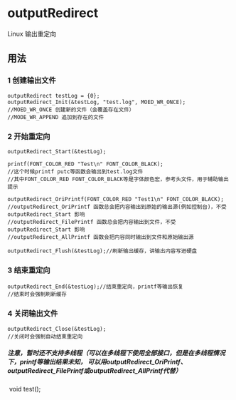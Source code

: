 # outputRedirect
Linux 输出重定向
## 用法 
### 1 创建输出文件
```
outputRedirect testLog = {0};
outputRedirect_Init(&testLog, "test.log", MOED_WR_ONCE);
//MOED_WR_ONCE 创建新的文件（会覆盖存在文件）  
//MODE_WR_APPEND 追加到存在的文件
```
### 2 开始重定向
```
outputRedirect_Start(&testLog);

printf(FONT_COLOR_RED "Test\n" FONT_COLOR_BLACK);
//这个时候printf putc等函数会输出到test.log文件
//其中FONT_COLOR_RED FONT_COLOR_BLACK等是字体颜色宏，参考头文件，用于辅助输出提示

outputRedirect_OriPrintf(FONT_COLOR_RED "Test1\n" FONT_COLOR_BLACK);
//outputRedirect_OriPrintf 函数总会把内容输出到原始的输出源(例如控制台)，不受 outputRedirect_Start 影响
//outputRedirect_FilePrintf 函数总会把内容输出到文件，不受 outputRedirect_Start 影响
//outputRedirect_AllPrintf 函数会把内容同时输出到文件和原始输出源

outputRedirect_Flush(&testLog);//刷新输出缓存，讲输出内容写进硬盘
```

### 3 结束重定向
```
outputRedirect_End(&testLog);//结束重定向，printf等输出恢复
//结束时会强制刷新缓存
```

### 4 关闭输出文件
```
outputRedirect_Close(&testLog);
//关闭时会强制自动结束重定向
``` 

##### 注意，暂时还不支持多线程（可以在多线程下使用全部接口，但是在多线程情况下，printf等输出结果未知， 可以用outputRedirect_OriPrintf、outputRedirect_FilePrintf或outputRedirect_AllPrintf代替）

  void test();
